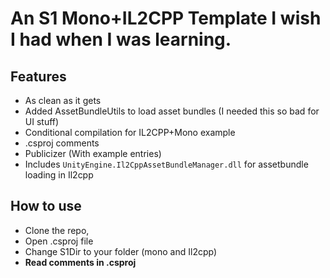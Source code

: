 # An S1 Mono+IL2CPP Template I wish I had when I was learning.
## Features
- As clean as it gets
- Added AssetBundleUtils to load asset bundles (I needed this so bad for UI stuff)
- Conditional compilation for IL2CPP+Mono example
- .csproj comments
- Publicizer (With example entries)
- Includes `UnityEngine.Il2CppAssetBundleManager.dll` for assetbundle loading in Il2cpp

## How to use
- Clone the repo,
- Open .csproj file
- Change S1Dir to your folder (mono and Il2cpp)
- **Read comments in .csproj**
